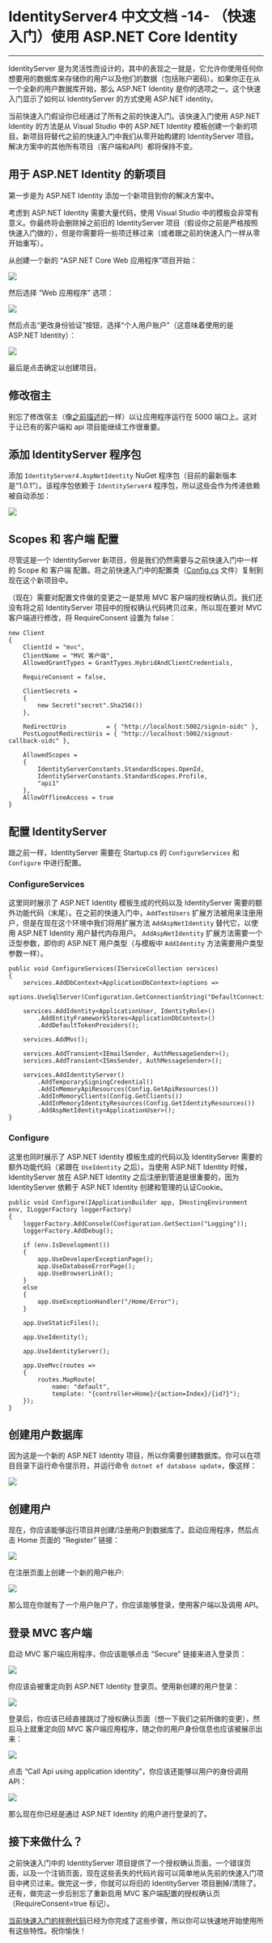 # IdentityServer4 中文文档 -14- （快速入门）使用 ASP.NET Core Identity

-------------------------------------------------------------------------------------------

IdentityServer 是为灵活性而设计的，其中的表现之一就是，它允许你使用任何你想要用的数据库来存储你的用户以及他们的数据（包括账户密码）。如果你正在从一个全新的用户数据库开始，那么 ASP.NET Identity 是你的选项之一。这个快速入门显示了如何以 IdentityServer 的方式使用 ASP.NET identity。

当前快速入门假设你已经通过了所有之前的快速入门。该快速入门使用 ASP.NET Identity 的方法是从 Visual Studio 中的 ASP.NET Identity 模板创建一个新的项目。新项目将替代之前的快速入门中我们从零开始构建的 IdentityServer 项目。解决方案中的其他所有项目（客户端和API）都将保持不变。

## 用于 ASP.NET Identity 的新项目

第一步是为 ASP.NET Identity 添加一个新项目到你的解决方案中。

考虑到 ASP.NET Identity 需要大量代码，使用 Visual Studio 中的模板会非常有意义。你最终将会删除掉之前旧的 IdentityServer 项目（假设你之前是严格按照快速入门做的），但是你需要将一些项迁移过来（或者跟之前的快速入门一样从零开始重写）。

从创建一个新的 “ASP.NET Core Web 应用程序”项目开始：

![](创建IdentityServerWithAspNetIdentity项目.png)

然后选择 “Web 应用程序” 选项：

![](选择Web应用程序.png)

然后点击“更改身份验证”按钮，选择“个人用户账户”（这意味着使用的是 ASP.NET Identity）：

![](更改身份验证为个人用户账户.png)

最后是点击确定以创建项目。

## 修改宿主

别忘了修改宿主（像[之前描述的](http://docs.identityserver.io/en/release/quickstarts/0_overview.html#modify-hosting)一样）以让应用程序运行在 5000 端口上。这对于让已有的客户端和 api 项目能继续工作很重要。

## 添加 IdentityServer 程序包

添加 `IdentityServer4.AspNetIdentity` NuGet 程序包（目前的最新版本是“1.0.1”）。该程序包依赖于 `IdentityServer4` 程序包，所以这些会作为传递依赖被自动添加：

![](添加IdentityServer4.AspNetIdentity程序包.png)

## Scopes 和 客户端 配置

尽管这是一个 IdentityServer 新项目，但是我们仍然需要与之前快速入门中一样的 Scope 和 客户端 配置。将之前快速入门中的配置类（[Config.cs](https://github.com/IdentityServer/IdentityServer4.Samples/blob/dev/Quickstarts/1_ClientCredentials/src/QuickstartIdentityServer/Config.cs) 文件）复制到现在这个新项目中。

（现在）需要对配置文件做的变更之一是禁用 MVC 客户端的授权确认页。我们还没有将之前 IdentityServer 项目中的授权确认代码拷贝过来，所以现在要对 MVC 客户端进行修改，将 RequireConsent 设置为 false：

```CSharp
new Client
{
    ClientId = "mvc",
    ClientName = "MVC 客户端",
    AllowedGrantTypes = GrantTypes.HybridAndClientCredentials,

    RequireConsent = false,

    ClientSecrets =
    {
        new Secret("secret".Sha256())
    },

    RedirectUris           = { "http://localhost:5002/signin-oidc" },
    PostLogoutRedirectUris = { "http://localhost:5002/signout-callback-oidc" },

    AllowedScopes =
    {
        IdentityServerConstants.StandardScopes.OpenId,
        IdentityServerConstants.StandardScopes.Profile,
        "api1"
    },
    AllowOfflineAccess = true
}
```

## 配置 IdentityServer

跟之前一样，IdentityServer 需要在 Startup.cs 的 `ConfigureServices` 和 `Configure` 中进行配置。

### ConfigureServices

这里同时展示了 ASP.NET Identity 模板生成的代码以及 IdentityServer 需要的额外功能代码（末尾）。在之前的快速入门中，`AddTestUsers` 扩展方法被用来注册用户，但是在现在这个环境中我们将用扩展方法 `AddAspNetIdentity` 替代它，以使用 ASP.NET Identity 用户替代内存用户。 `AddAspNetIdentity` 扩展方法需要一个泛型参数，即你的 ASP.NET 用户类型（与模板中 `AddIdentity` 方法需要用户类型参数一样）。

```CSharp
public void ConfigureServices(IServiceCollection services)
{
    services.AddDbContext<ApplicationDbContext>(options =>
        options.UseSqlServer(Configuration.GetConnectionString("DefaultConnection")));

    services.AddIdentity<ApplicationUser, IdentityRole>()
        .AddEntityFrameworkStores<ApplicationDbContext>()
        .AddDefaultTokenProviders();

    services.AddMvc();

    services.AddTransient<IEmailSender, AuthMessageSender>();
    services.AddTransient<ISmsSender, AuthMessageSender>();

    services.AddIdentityServer()
        .AddTemporarySigningCredential()
        .AddInMemoryApiResources(Config.GetApiResources())
        .AddInMemoryClients(Config.GetClients())
        .AddInMemoryIdentityResources(Config.GetIdentityResources())
        .AddAspNetIdentity<ApplicationUser>();
}
```

### Configure

这里也同时展示了 ASP.NET Identity 模板生成的代码以及 IdentityServer 需要的额外功能代码（紧跟在 `UseIdentity` 之后）。当使用 ASP.NET Identity 时候，IdentityServer 放在 ASP.NET Identity 之后注册到管道是很重要的，因为 IdentityServer  依赖于 ASP.NET Identity 创建和管理的认证Cookie。

```CSharp
public void Configure(IApplicationBuilder app, IHostingEnvironment env, ILoggerFactory loggerFactory)
{
    loggerFactory.AddConsole(Configuration.GetSection("Logging"));
    loggerFactory.AddDebug();

    if (env.IsDevelopment())
    {
        app.UseDeveloperExceptionPage();
        app.UseDatabaseErrorPage();
        app.UseBrowserLink();
    }
    else
    {
        app.UseExceptionHandler("/Home/Error");
    }

    app.UseStaticFiles();

    app.UseIdentity();

    app.UseIdentityServer();

    app.UseMvc(routes =>
    {
        routes.MapRoute(
            name: "default",
            template: "{controller=Home}/{action=Index}/{id?}");
    });
}
```

## 创建用户数据库

因为这是一个新的 ASP.NET Identity 项目，所以你需要创建数据库。你可以在项目目录下运行命令提示符，并运行命令 `dotnet ef database update`，像这样：

![](运行数据迁移.png)

## 创建用户

现在，你应该能够运行项目并创建/注册用户到数据库了。启动应用程序，然后点击 Home 页面的 “Register” 链接：

![](Home页.png)

在注册页面上创建一个新的用户帐户:

![](注册新用户.png)

那么现在你就有了一个用户账户了，你应该能够登录，使用客户端以及调用 API。

## 登录 MVC 客户端

启动 MVC 客户端应用程序，你应该能够点击 “Secure” 链接来进入登录页：

![](Mvc客户端首页.png)

你应该会被重定向到 ASP.NET Identity 登录页。使用新创建的用户登录：

![](登录.png)

登录后，你应该已经直接跳过了授权确认页面（想一下我们之前所做的变更），然后马上就重定向回 MVC 客户端应用程序，随之你的用户身份信息也应该被展示出来：

![](用户身份信息.png)

点击 “Call Api using application identity”，你应该还能够以用户的身份调用 API：

![](以用户身份调用API.png)

那么现在你已经是通过 ASP.NET Identity 的用户进行登录的了。

## 接下来做什么？

之前快速入门中的 IdentityServer 项目提供了一个授权确认页面，一个错误页面，以及一个注销页面，现在这些丢失的代码片段可以简单地从先前的快速入门项目中拷贝过来。做完这一步，你就可以将旧的 IdentityServer 项目删掉/清除了。还有，做完这一步后别忘了重新启用 MVC 客户端配置的授权确认页（RequireConsent=true 标记）。

[当前快速入门的样例代码](https://github.com/IdentityServer/IdentityServer4.Samples/tree/dev/Quickstarts/6_AspNetIdentity)已经为你完成了这些步骤，所以你可以快速地开始使用所有这些特性。祝你愉快！
